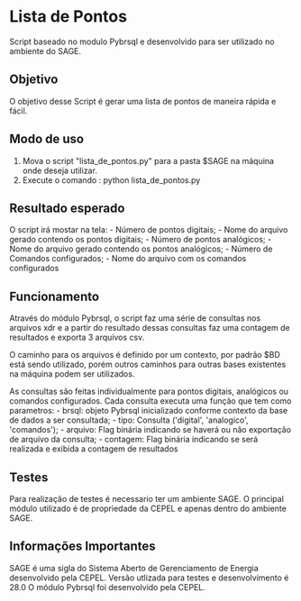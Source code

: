 # Lista de Pontos

Script baseado no modulo Pybrsql e desenvolvido para ser utilizado no ambiente do SAGE.


## Objetivo

O objetivo desse Script é gerar uma lista de pontos de maneira rápida e fácil.


## Modo de uso

1. Mova o script "lista_de_pontos.py" para a pasta $SAGE na máquina onde deseja utilizar.
2. Execute o comando : python lista_de_pontos.py


## Resultado esperado

O script irá mostar na tela:
    - Número de pontos digitais;
    - Nome do arquivo gerado contendo os pontos digitais;
    - Número de pontos analógicos;
    - Nome do arquivo gerado contendo os pontos analógicos;
    - Número de Comandos configurados;
    - Nome do arquivo com os comandos configurados


## Funcionamento

Através do módulo Pybrsql, o script faz uma série de consultas nos arquivos xdr e 
a partir do resultado dessas consultas faz uma contagem de resultados e exporta 3 arquivos csv.

O caminho para os arquivos é definido por um contexto, por padrão $BD está sendo utilizado, porém
outros caminhos para outras bases existentes na máquina podem ser utilizados.

As consultas são feitas individualmente para pontos digitais, analógicos ou comandos configurados.
Cada consulta executa uma função que tem como parametros:
    - brsql: objeto Pybrsql inicializado conforme contexto da base de dados a ser consultada;
    - tipo: Consulta ('digital', 'analogico', 'comandos');
    - arquivo: Flag binária indicando se haverá ou não exportação de arquivo da consulta;
    - contagem: Flag binária indicando se será realizada e exibida a contagem de resultados


## Testes

Para realização de testes é necessario ter um ambiente SAGE. 
O principal módulo utilizado é de propriedade da CEPEL e apenas dentro do ambiente SAGE.


## Informações Importantes

SAGE é uma sigla do Sistema Aberto de Gerenciamento de Energia desenvolvido pela CEPEL.
Versão utlizada para testes e desenvolvimento é 28.0
O módulo Pybrsql foi desenvolvido pela CEPEL.
